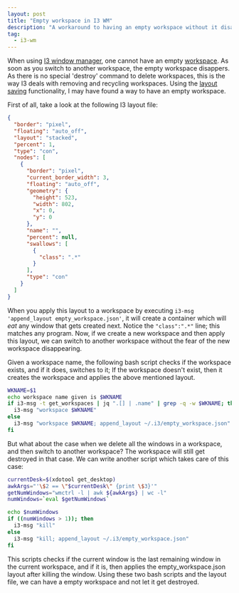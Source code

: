 ```yaml
---
layout: post
title: "Empty workspace in I3 WM"
description: "A workaround to having an empty workspace without it disappearing"
tag:
  - i3-wm
---
```


When using [I3 window manager](https://i3wm.org/), one cannot have an empty [workspace](http://i3wm.org/docs/userguide.html#_using_workspaces). As soon as you switch to another workspace, the empty workspace disappers. As there is no special 'destroy' command to delete workspaces, this is the way I3 deals with removing and recycling workspaces. Using the [layout saving](http://i3wm.org/docs/layout-saving.html) functionality, I may have found a way to have an empty workspace.  

First of all, take a look at the following I3 layout file:

~~~json
{
  "border": "pixel",
  "floating": "auto_off",
  "layout": "stacked",
  "percent": 1,
  "type": "con",
  "nodes": [
    {
      "border": "pixel",
      "current_border_width": 3,
      "floating": "auto_off",
      "geometry": {
        "height": 523,
        "width": 802,
        "x": 0,
        "y": 0
      },
      "name": "",
      "percent": null,
      "swallows": [
        {
          "class": ".*"
        }
      ],
      "type": "con"
    }
  ]
}
~~~

When you apply this layout to a workspace by executing `i3-msg 'append_layout empty_workspace.json'`, it will create a container which will _eat_ any window that gets created next. Notice the `"class":".*"` line; this matches any program. Now, if we create a new workspace and then apply this layout, we can switch to another workspace without the fear of the new workspace disappearing.

Given a workspace name, the following bash script checks if the workspace exists, and if it does, switches to it; If the workspace doesn't exist, then it creates the workspace and applies the above mentioned layout.

~~~sh
WKNAME=$1
echo workspace name given is $WKNAME
if i3-msg -t get_workspaces | jq ".[] | .name" | grep -q -w $WKNAME; then
  i3-msg "workspace $WKNAME"
else
  i3-msg "workspace $WKNAME; append_layout ~/.i3/empty_workspace.json"
fi
~~~~

But what about the case when we delete all the windows in a workspace, and then switch to another workspace? The workspace will still get destroyed in that case. We can write another script which takes care of this case:

~~~sh
currentDesk=$(xdotool get_desktop)
awkArgs="'\$2 == \"$currentDesk\" {print \$3}'"
getNumWindows="wmctrl -l | awk ${awkArgs} | wc -l"
numWindows=`eval $getNumWindows`

echo $numWindows
if ((numWindows > 1)); then
  i3-msg "kill"
else 
  i3-msg "kill; append_layout ~/.i3/empty_workspace.json"
fi
~~~

This scripts checks if the current window is the last remaining window in the current workspace, and if it is, then applies the empty_workspace.json layout after killing the window. Using these two bash scripts and the layout file, we can have a empty workspace and not let it get destroyed.

